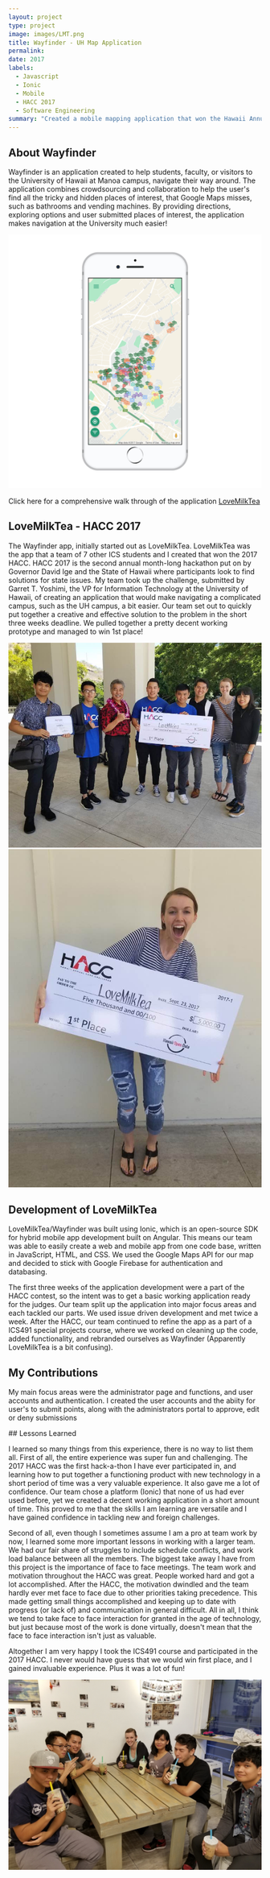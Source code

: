 ```yaml
---
layout: project
type: project
image: images/LMT.png
title: Wayfinder - UH Map Application
permalink: 
date: 2017
labels:
  - Javascript
  - Ionic
  - Mobile
  - HACC 2017
  - Software Engineering
summary: "Created a mobile mapping application that won the Hawaii Annual Code challenge"
---
```



## About Wayfinder
<p> Wayfinder is an application created to help students, faculty, or visitors to the University of Hawaii at Manoa campus, navigate their way around. The application combines crowdsourcing and collaboration to help the user's find all the tricky and hidden places of interest, that Google Maps misses, such as bathrooms and vending machines. By providing directions, exploring options and user submitted places of interest, the application makes navigation at the University much easier!</p>
  
<img class="ui large centered rounded image" src="/images/phone.png">

Click here for a comprehensive walk through of the application [<i class="github icon"></i>LoveMilkTea](https://lovemilktea.github.io/)
## LoveMilkTea - HACC 2017
<p>The Wayfinder app, initially started out as LoveMilkTea. LoveMilkTea was the app that a team of 7 other ICS students and I created that won the 2017 HACC. HACC 2017 is the second annual month-long hackathon put on by Governor David Ige and the State of Hawaii where participants look to find solutions for state issues. My team took up the challenge, submitted by Garret T. Yoshimi, the VP for Information Technology at the University of Hawaii, of creating an application that would make navigating a complicated campus, such as the UH campus, a bit easier. Our team set out to quickly put together a creative and effective solution to the problem in the short three weeks deadline. We pulled together a pretty decent working prototype and managed to win 1st place!
</p>
<img class="ui large centered rounded image" src="/images/winning2.jpg">
<img class="ui large centered rounded image" src="/images/winning.jpg">

## Development of LoveMilkTea
<p> LoveMilkTea/Wayfinder was built using Ionic, which is an open-source SDK for hybrid mobile app development built on Angular. This means our team was able to easily create a web and mobile app from one code base, written in JavaScript, HTML, and CSS. We used the Google Maps API for our map and decided to stick with Google Firebase for authentication and databasing.</p>
<p> The first three weeks of the application development were a part of the HACC contest, so the intent was to get a basic working application ready for the judges. Our team split up the application into major focus areas and each tackled our parts. We used issue driven development and met twice a week. After the HACC, our team continued to refine the app as a part of a ICS491 special projects course, where we worked on cleaning up the code, added functionality, and rebranded ourselves as Wayfinder (Apparently LoveMilkTea is a bit confusing). </p>

## My Contributions
<p> My main focus areas were the administrator page and functions, and user accounts and authentication. I created the user accounts and the abiity for user's to submit points, along with the administrators portal to approve, edit or deny submissions </p>
## Lessons Learned
<p> I learned so many things from this experience, there is no way to list them all. First of all, the entire experience was super fun and challenging. The 2017 HACC was the first hack-a-thon I have ever participated in, and learning how to put together a functioning product with new technology in a short period of time was a very valuable experience. It also gave me a lot of confidence. Our team chose a platform (Ionic) that none of us had ever used before, yet we created a decent working application in a short amount of time. This proved to me that the skills I am learning are versatile and I have gained confidence in tackling new and foreign challenges.
<p> Second of all, even though I sometimes assume I am a pro at team work by now, I learned some more important lessons in working with a larger team. We had our fair share of struggles to include schedule conflicts, and work load balance between all the members. The biggest take away I have from this project is the importance of face to face meetings. The team work and motivation throughout the HACC was great. People worked hard and got a lot accomplished. After the HACC, the motivation dwindled and the team hardly ever met face to face due to other priorities taking precedence. This made getting small things accomplished and keeping up to date with progress (or lack of) and communication in general difficult. All in all, I think we tend to take face to face interaction for granted in the age of technology, but just because most of the work is done virtually, doesn't mean that the face to face interaction isn't just as valuable. </p>
<p> Altogether I am very happy I took the ICS491 course and participated in the 2017 HACC. I never would have guess that we would win first place, and I gained invaluable experience. Plus it was a lot of fun!</p>
<img class="ui large centered rounded image" src="/images/team.jpg">
